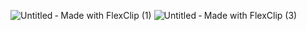 ![Untitled ‑ Made with FlexClip (1)](https://github.com/user-attachments/assets/5f4c97f6-bb7a-4e05-8c79-e6b571f00c35)
![Untitled ‑ Made with FlexClip (3)](https://github.com/user-attachments/assets/33789b5b-f9c1-4410-8846-de2cb878f53e)
